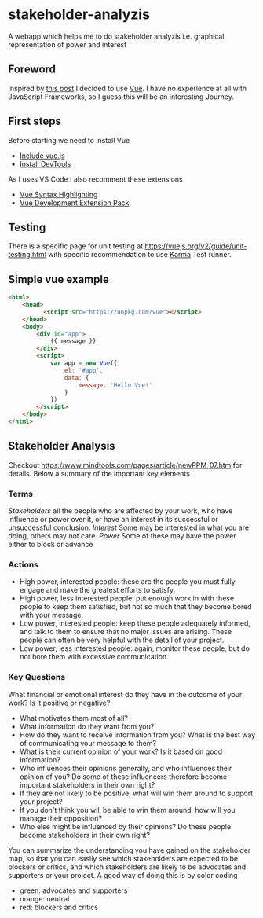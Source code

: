 # stakeholder-analyzis

A webapp which helps me to do stakeholder analyzis i.e. graphical representation of power and interest

## Foreword

Inspired by [this post](https://medium.com/unicorn-supplies/angular-vs-react-vs-vue-a-2017-comparison-c5c52d620176) I decided to use [Vue](https://vuejs.org/). I have no experience at all with JavaScript Frameworks, so I guess this will be an interesting Journey.

## First steps

Before starting we need to install Vue

* [Include vue.js](https://vuejs.org/v2/guide/#Getting-Started)
* [Install DevTools](https://github.com/vuejs/vue-devtools#vue-devtools)

As I uses VS Code I also recomment these extensions

* [Vue Syntax Highlighting](https://marketplace.visualstudio.com/items?itemName=liuji-jim.vue)
* [Vue Development Extension Pack](https://marketplace.visualstudio.com/items?itemName=changjoo-park.vscode-vue-devpack)

## Testing

There is a specific page for unit testing at <https://vuejs.org/v2/guide/unit-testing.html> with specific recommendation to use [Karma](http://karma-runner.github.io/) Test runner.

## Simple vue example

```html
<html>
    <head>
          <script src="https://unpkg.com/vue"></script>
    </head>
    <body>
        <div id="app">
            {{ message }}
        </div>
        <script>
            var app = new Vue({
                el: '#app',
                data: {
                    message: 'Hello Vue!'
                }
            })
        </script>
    </body>
</html>
```

## Stakeholder Analysis

Checkout <https://www.mindtools.com/pages/article/newPPM_07.htm> for details. Below a summary of the important key elements

### Terms

*Stakeholders* all the people who are affected by your work, who have influence or power over it, or have an interest in its successful or unsuccessful conclusion.
*Interest* Some may be interested in what you are doing, others may not care.
*Power* Some of these may have the power either to block or advance

### Actions

* High power, interested people: these are the people you must fully engage and make the greatest efforts to satisfy.
* High power, less interested people: put enough work in with these people to keep them satisfied, but not so much that they become bored with your message.
* Low power, interested people: keep these people adequately informed, and talk to them to ensure that no major issues are arising. These people can often be very helpful with the detail of your project.
* Low power, less interested people: again, monitor these people, but do not bore them with excessive communication.

### Key Questions

What financial or emotional interest do they have in the outcome of your work? Is it positive or negative?

* What motivates them most of all?
* What information do they want from you?
* How do they want to receive information from you? What is the best way of communicating your message to them?
* What is their current opinion of your work? Is it based on good information?
* Who influences their opinions generally, and who influences their opinion of you? Do some of these influencers therefore become important stakeholders in their own right?
* If they are not likely to be positive, what will win them around to support your project?
* If you don't think you will be able to win them around, how will you manage their opposition?
* Who else might be influenced by their opinions? Do these people become stakeholders in their own right?

You can summarize the understanding you have gained on the stakeholder map, so that you can easily see which stakeholders are expected to be blockers or critics, and which stakeholders are likely to be advocates and supporters or your project. A good way of doing this is by color coding

* green: advocates and supporters
* orange: neutral
* red: blockers and critics